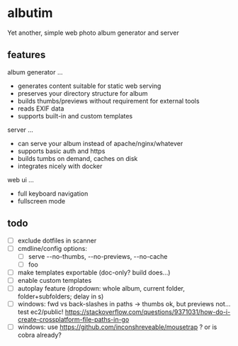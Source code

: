 # albutim
Yet another, simple web photo album generator and server

## features

album generator ...

- generates content suitable for static web serving
- preserves your directory structure for album
- builds thumbs/previews without requirement for external tools
- reads EXIF data
- supports built-in and custom templates

server ...

- can serve your album instead of apache/nginx/whatever
- supports basic auth and https
- builds tumbs on demand, caches on disk
- integrates nicely with docker

web ui ...

- full keyboard navigation
- fullscreen mode

## todo

- [ ] exclude dotfiles in scanner
- [ ] cmdline/config options:
  - [ ] serve --no-thumbs, --no-previews, --no-cache
  - [ ] foo
- [ ] make templates exportable (doc-only? build does...)
- [ ] enable custom templates
- [ ] autoplay feature (dropdown: whole album, current folder, folder+subfolders; delay in s)
- [ ] windows: fwd vs back-slashes in paths -> thumbs ok, but previews not... test ec2/public! https://stackoverflow.com/questions/9371031/how-do-i-create-crossplatform-file-paths-in-go
- [ ] windows: use https://github.com/inconshreveable/mousetrap ? or is cobra already?

